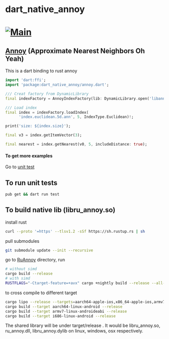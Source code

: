 # dart_native_annoy
[![Main](https://github.com/hanabi1224/flutter_native_extensions/actions/workflows/main.yml/badge.svg)](https://github.com/hanabi1224/flutter_native_extensions/actions/workflows/main.yml)
======

## [Annoy](https://github.com/spotify/annoy) (Approximate Nearest Neighbors Oh Yeah)

This is a dart binding to rust annoy

```dart
import 'dart:ffi';
import 'package:dart_native_annoy/annoy.dart';

/// Creat factory from DynamicLibrary
final indexFactory = AnnoyIndexFactory(lib: DynamicLibrary.open('libannoy_rs_ffi.so'));

/// Load index
final index = indexFactory.loadIndex(
      'index.euclidean.5d.ann', 5, IndexType.Euclidean)!;

print('size: ${index.size}');

final v3 = index.getItemVector(3);

final nearest = index.getNearest(v0, 5, includeDistance: true);
```

#### To get more examples
Go to [unit test](https://github.com/hanabi1224/flutter_native_extensions/blob/master/src/annoy/dart_native_annoy/test/annoy_test.dart)

## To run unit tests

```bash
pub get && dart run test
```

## To build native lib (libru_annoy.so)

install rust
```bash
curl --proto '=https' --tlsv1.2 -sSf https://sh.rustup.rs | sh
```
pull submodules
```bash
git submodule update --init --recursive
```
go to [RuAnnoy](https://github.com/hanabi1224/RuAnnoy/) directory, run
```bash
# without simd
cargo build --release
# with simd
RUSTFLAGS="-Ctarget-feature=+avx" cargo +nightly build --release --all-features
```
to cross compile to different target
```bash
cargo lipo --release --targets=aarch64-apple-ios,x86_64-apple-ios,armv7-apple-ios,armv7s-apple-ios
cargo build --target aarch64-linux-android --release
cargo build --target armv7-linux-androideabi --release
cargo build --target i686-linux-android --release
```
The shared library will be under target/release . It would be libru_annoy.so, ru_annoy.dll, libru_annoy.dylib on linux, windows, osx respectively.
